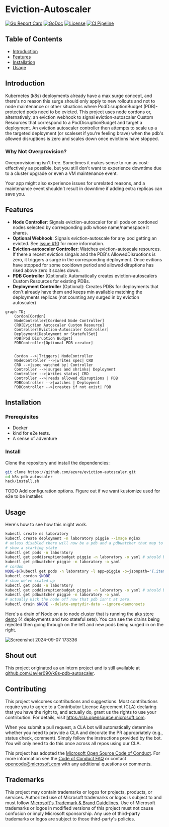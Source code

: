 # Eviction-Autoscaler

[![Go Report Card](https://goreportcard.com/badge/github.com/azure/eviction-autoscaler)](https://goreportcard.com/report/github.com/azure/eviction-autoscaler)
[![GoDoc](https://pkg.go.dev/badge/github.com/azure/eviction-autoscaler)](https://pkg.go.dev/github.com/azure/eviction-autoscaler)
[![License](https://img.shields.io/badge/license-MIT-blue.svg)](LICENSE)
[![CI Pipeline](https://github.com/azure/eviction-autoscaler/actions/workflows/ci.yml/badge.svg)](https://github.com/azure/eviction-autoscaler/actions/workflows/ci.yml)


## Table of Contents

- [Introduction](#introduction)
- [Features](#features)
- [Installation](#installation)
- [Usage](#usage)

## Introduction

Kubernetes (k8s) deployments already have a max surge concept, and there's no reason this surge should only apply to new rollouts and not to node maintenance or other situations where PodDisruptionBudget (PDB)-protected pods need to be evicted.
This project uses node cordons or, alternatively, an eviction webhook to signal eviction-autoscaler Custom Resources that correspond to a PodDisruptionBudget and target a deployment. An eviction autoscaler controller then attempts to scale up a the targeted deployment (or scaleset if you're feeling brave) when the pdb's allowed disruptions is zero and scales down once evictions have stopped.

### Why Not Overprovision?

Overprovisioning isn't free. Sometimes it makes sense to run as cost-effectively as possible, but you still don't want to experience downtime due to a cluster upgrade or even a VM maintenance event.  

Your app might also experience issues for unrelated reasons, and a maintenance event shouldn't result in downtime if adding extra replicas can save you.



## Features

- **Node Controller**: Signals eviction-autoscaler for all pods on cordoned nodes selected by corresponding pdb whose name/namespace it shares.
- **Optional Webhook**: Signals eviction-autoscale for any pod getting an evicted. See [issue #10](https://github.com/azure/eviction-autoscaler/issues/10) for more information.
- **Eviction-autoscaler Controller**: Watches eviction-autoscale resources. If there a recent eviction singals and the PDB's AllowedDisruotions is zero, it triggers a surge in the corresponding deployment. Once evitions have stopped for some cooldown period and allowed diruptions has rised above zero it scales down.
- **PDB Controller** (Optional): Automatically creates eviction-autoscalers Custom Resources for existing PDBs.
- **Deployment Controller** (Optional): Creates PDBs for deployments that don't already have them and keeps min available matching the deployments replicas (not counting any surged in by eviction autoscaler)



```mermaid
graph TD;
    Cordon[Cordon]
    NodeController[Cordoned Node Controller]
    CRD[Eviction Autoscaler Custom Resource]
    Controller[Eviction-Autoscaler Controller]
    Deployment[Deployment or StatefulSet]
    PDB[Pod Disruption Budget]
    PDBController[Optional PDB creator]


    Cordon -->|Triggers| NodeController
    NodeController -->|writes spec| CRD
    CRD -->|spec watched by| Controller
    Controller -->|surges and shrinks| Deployment
    Controller -->|Writes status| CRD
    Controller -->|reads allowed disruptions | PDB
    PDBController -->|watches | Deployment
    PDBController -->|creates if not exist| PDB
```

## Installation

### Prerequisites

- Docker
- kind for e2e tests.
- A sense of adventure

### Install

Clone the repository and install the dependencies:

```bash
git clone https://github.com/azure/eviction-autoscaler.git
cd k8s-pdb-autoscaler
hack/install.sh
```

TODO Add configuration options. Figure out if we want kustomize used for e2e to be installer.

## Usage
Here's how to see how this might work.

```bash
kubectl create ns laboratory
kubectl create deployment -n laboratory piggie --image nginx
# unless disabled there will now be a pdb and a pdbwatcher that map to the deployment
# show a starting state
kubectl get pods -n laboratory
kubectl get poddisruptionbudget piggie -n laboratory -o yaml # should be allowed disruptions 0
kubectl get pdbwatcher piggie -n laboratory -o yaml
# cordon
NODE=$(kubectl get pods -n laboratory -l app=piggie -o=jsonpath='{.items[*].spec.nodeName}')
kubectl cordon $NODE
# show we've scaled up
kubectl get pods -n laboratory
kubectl get poddisruptionbudget piggie -n laboratory -o yaml # should be allowed disruptions 1
kubectl get pdbwatcher piggie -n laboratory -o yaml
# actually kick the node off now that pdb isn't at zero.
kubectl drain $NODE --delete-emptydir-data --ignore-daemonsets

```
Here's a drain of  Node on a to node cluster that is running the [aks store demo](https://github.com/Azure-Samples/aks-store-demo) (4 deployments and two stateful sets). You can see the drains being rejected then going through on the left and new pods being surged in on the right.

![Screenshot 2024-09-07 173336](https://github.com/user-attachments/assets/c7407ae5-6fcd-48d4-900d-32a7c6ca8b08)

## Shout out 

This project originated as an intern project and is still available at [github.com/Javier090/k8s-pdb-autoscaler](https://github.com/Javier090/k8s-pdb-autoscaler). 

## Contributing

This project welcomes contributions and suggestions.  Most contributions require you to agree to a
Contributor License Agreement (CLA) declaring that you have the right to, and actually do, grant us
the rights to use your contribution. For details, visit https://cla.opensource.microsoft.com.

When you submit a pull request, a CLA bot will automatically determine whether you need to provide
a CLA and decorate the PR appropriately (e.g., status check, comment). Simply follow the instructions
provided by the bot. You will only need to do this once across all repos using our CLA.

This project has adopted the [Microsoft Open Source Code of Conduct](https://opensource.microsoft.com/codeofconduct/).
For more information see the [Code of Conduct FAQ](https://opensource.microsoft.com/codeofconduct/faq/) or
contact [opencode@microsoft.com](mailto:opencode@microsoft.com) with any additional questions or comments.



## Trademarks

This project may contain trademarks or logos for projects, products, or services. Authorized use of Microsoft 
trademarks or logos is subject to and must follow 
[Microsoft's Trademark & Brand Guidelines](https://www.microsoft.com/en-us/legal/intellectualproperty/trademarks/usage/general).
Use of Microsoft trademarks or logos in modified versions of this project must not cause confusion or imply Microsoft sponsorship.
Any use of third-party trademarks or logos are subject to those third-party's policies.

  


